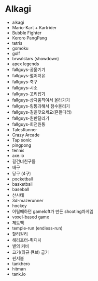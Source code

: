 # Alkagi

- alkagi
- Mario-Kart + Kartrider
- Bubble Fighter
- Keroro PangPang
- tetris
- gomoku
- golf
- brwalstars (showdown)
- apex legends
- fallguys-공옮기기
- fallguys-떨어져유
- fallguys-축구
- fallguys-시소
- fallguys-꼬리잡기
- fallguys-상자움직여서 올라가기
- fallguys-링통과해서 점수올리기
- fallguys-길을찾으세요(흔들다리)
- fallguys-원판달리기
- fallguys-회전원통
- TalesRunner
- Crazy Arcade
- Tap sonic
- pingpong
- tennis
- axe.io
- 길건너친구들
- 배구
- 당구 (4구)
- pocketball
- basketball
- baseball
- 산사태
- 3d-mazerunner
- hockey
- 어릴때하던 gameloft가 만든 shooting차게임
- voxel-based game
- 제트팩
- temple-run (endless-run)
- 할리갈리
- 해리포터-퀴디치
- 별의 커비
- 고기(와규 큐브) 굽기
- 핀저볼
- tankhero
- hitman
- tank.io
